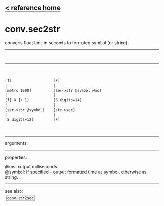 [< reference home](ceammc_lib.html)
---

# conv.sec2str


converts float time in seconds to formated symbol (or
            string)

---

<br>


---


```


[T]                   [F]
|                     |
[metro 1000]          [sec->str @symbol @ms]
|                     |
[f] X [+ 1]           [S digits=14]
|                     |
[sec->str @symbol]    [str->sec]
|                     |
[S digits=12]         [F]

            
```

---
arguments:


---
properties:

@ms: output milliseconds<br>
@symbol: if specified - output formatted time as symbol,
            otherwise as string.<br>

---
see also:<br>
[![conv.str2sec](img/object_conv.str2sec.png)](conv.str2sec.html)
